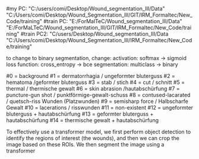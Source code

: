 #my PC: "C:/users/comi/Desktop/Wound_segmentation_III/Data" "C:/Users/comi/Desktop/Wound_Segmentation_III/GIT/IRM_Formaltec/New_Code/training"
#train PC: "E:/ForMalTeC/Wound_segmentation_III/Data" "E:/ForMaLTeC/Wound_segmentation_III/GIT/IRM_Formaltec/New_Code/training"
#train PC2: "C/users/Desktop/Wound_segmentation_III/Data "C:/Users/comi/Desktop/Wound_Segmentation_III/IRM_Formaltec/New_Code/training"


to change to binary segmentation, change: 
activation: softmax -> sigmoid
loss function: cross_entropy -> bce
segmentation: multiclass -> binary


#0 = background
#1 = dermatorrhagia / ungeformter bluterguss
#2 = hematoma /geformter bluterguss
#3 = stab / stich
#4 = cut / schnitt
#5 = thermal / thermische gewalt
#6 = skin abrasion /hautabschürfung
#7 = puncture-gun shot / punktförmige-gewalt-schuss
#8 = contused-lacarated / quetsch-riss Wunden (Platzwunden)
#9 = semisharp force / Halbscharfe Gewalt
#10 = lacerations / risswunden
#11 = non-existent
#12 = ungeformter bluterguss + hautabschürfung
#13 = geformter bluterguss + hautabschürfung
#14 = thermische gewalt + hautabschürfung

To effectively use a transformer model, we first perform object detection to identify the regions of interest (the wounds), and then we can crop the image based on these ROIs.
We then segment the image using a transformer
